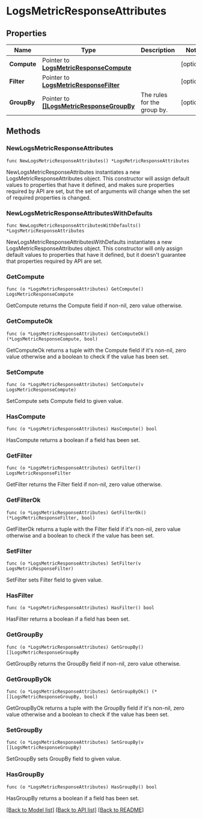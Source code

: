 # LogsMetricResponseAttributes

## Properties

Name | Type | Description | Notes
---- | ---- | ----------- | ------
**Compute** | Pointer to [**LogsMetricResponseCompute**](LogsMetricResponseCompute.md) |  | [optional] 
**Filter** | Pointer to [**LogsMetricResponseFilter**](LogsMetricResponseFilter.md) |  | [optional] 
**GroupBy** | Pointer to [**[]LogsMetricResponseGroupBy**](LogsMetricResponseGroupBy.md) | The rules for the group by. | [optional] 

## Methods

### NewLogsMetricResponseAttributes

`func NewLogsMetricResponseAttributes() *LogsMetricResponseAttributes`

NewLogsMetricResponseAttributes instantiates a new LogsMetricResponseAttributes object.
This constructor will assign default values to properties that have it defined,
and makes sure properties required by API are set, but the set of arguments
will change when the set of required properties is changed.

### NewLogsMetricResponseAttributesWithDefaults

`func NewLogsMetricResponseAttributesWithDefaults() *LogsMetricResponseAttributes`

NewLogsMetricResponseAttributesWithDefaults instantiates a new LogsMetricResponseAttributes object.
This constructor will only assign default values to properties that have it defined,
but it doesn't guarantee that properties required by API are set.

### GetCompute

`func (o *LogsMetricResponseAttributes) GetCompute() LogsMetricResponseCompute`

GetCompute returns the Compute field if non-nil, zero value otherwise.

### GetComputeOk

`func (o *LogsMetricResponseAttributes) GetComputeOk() (*LogsMetricResponseCompute, bool)`

GetComputeOk returns a tuple with the Compute field if it's non-nil, zero value otherwise
and a boolean to check if the value has been set.

### SetCompute

`func (o *LogsMetricResponseAttributes) SetCompute(v LogsMetricResponseCompute)`

SetCompute sets Compute field to given value.

### HasCompute

`func (o *LogsMetricResponseAttributes) HasCompute() bool`

HasCompute returns a boolean if a field has been set.

### GetFilter

`func (o *LogsMetricResponseAttributes) GetFilter() LogsMetricResponseFilter`

GetFilter returns the Filter field if non-nil, zero value otherwise.

### GetFilterOk

`func (o *LogsMetricResponseAttributes) GetFilterOk() (*LogsMetricResponseFilter, bool)`

GetFilterOk returns a tuple with the Filter field if it's non-nil, zero value otherwise
and a boolean to check if the value has been set.

### SetFilter

`func (o *LogsMetricResponseAttributes) SetFilter(v LogsMetricResponseFilter)`

SetFilter sets Filter field to given value.

### HasFilter

`func (o *LogsMetricResponseAttributes) HasFilter() bool`

HasFilter returns a boolean if a field has been set.

### GetGroupBy

`func (o *LogsMetricResponseAttributes) GetGroupBy() []LogsMetricResponseGroupBy`

GetGroupBy returns the GroupBy field if non-nil, zero value otherwise.

### GetGroupByOk

`func (o *LogsMetricResponseAttributes) GetGroupByOk() (*[]LogsMetricResponseGroupBy, bool)`

GetGroupByOk returns a tuple with the GroupBy field if it's non-nil, zero value otherwise
and a boolean to check if the value has been set.

### SetGroupBy

`func (o *LogsMetricResponseAttributes) SetGroupBy(v []LogsMetricResponseGroupBy)`

SetGroupBy sets GroupBy field to given value.

### HasGroupBy

`func (o *LogsMetricResponseAttributes) HasGroupBy() bool`

HasGroupBy returns a boolean if a field has been set.


[[Back to Model list]](../README.md#documentation-for-models) [[Back to API list]](../README.md#documentation-for-api-endpoints) [[Back to README]](../README.md)



